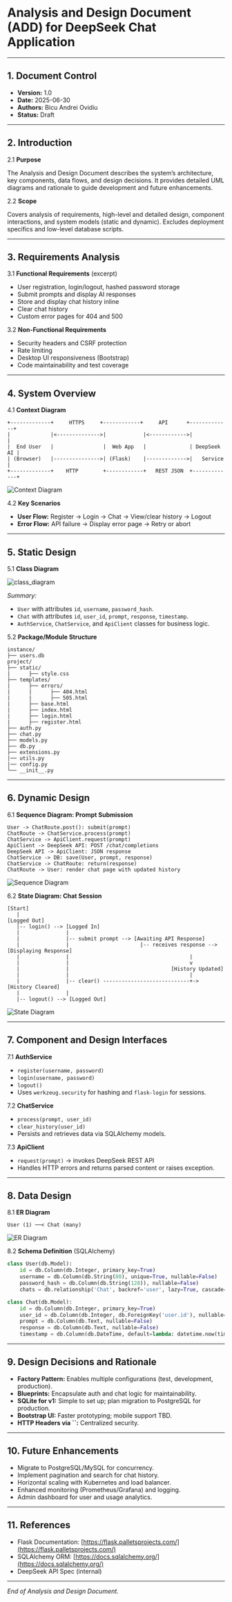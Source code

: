 # Analysis and Design Document (ADD) for DeepSeek Chat Application

---

## 1. Document Control

- **Version:** 1.0
- **Date:** 2025-06-30
- **Authors:** Bicu Andrei Ovidiu
- **Status:** Draft

---

## 2. Introduction

2.1 **Purpose**

The Analysis and Design Document describes the system’s architecture, key components, data flows, and design decisions. It provides detailed UML diagrams and rationale to guide development and future enhancements.

2.2 **Scope**

Covers analysis of requirements, high-level and detailed design, component interactions, and system models (static and dynamic). Excludes deployment specifics and low-level database scripts.

---

## 3. Requirements Analysis

3.1 **Functional Requirements** (excerpt)

- User registration, login/logout, hashed password storage
- Submit prompts and display AI responses
- Store and display chat history inline
- Clear chat history
- Custom error pages for 404 and 500

3.2 **Non-Functional Requirements**

- Security headers and CSRF protection
- Rate limiting
- Desktop UI responsiveness (Bootstrap)
- Code maintainability and test coverage

---

## 4. System Overview

4.1 **Context Diagram**

```plaintext
+-------------+     HTTPS     +------------+     API      +-------------+
|             |<-------------->|            |<------------>|             |
|  End User   |                |  Web App   |              | DeepSeek AI |
| (Browser)   |--------------->| (Flask)    |------------->|   Service   |
+-------------+    HTTP        +------------+   REST JSON  +-------------+
```

![Context Diagram](context_diagram.png)

4.2 **Key Scenarios**

- **User Flow:** Register → Login → Chat → View/clear history → Logout
- **Error Flow:** API failure → Display error page → Retry or abort

---

## 5. Static Design

5.1 **Class Diagram**

![class_diagram](class_diagram.png)

*Summary:*

- `User` with attributes `id`, `username`, `password_hash`.
- `Chat` with attributes `id`, `user_id`, `prompt`, `response`, `timestamp`.
- `AuthService`, `ChatService`, and `ApiClient` classes for business logic.

5.2 **Package/Module Structure**

```plaintext
instance/
├── users.db
project/
├── static/
|      ├── style.css
├── templates/
|      ├── errors/
|      |      ├── 404.html
|      |      ├── 505.html
|      ├── base.html
|      ├── index.html
|      ├── login.html
|      ├── register.html
├── auth.py
├── chat.py
├── models.py
├── db.py
├── extensions.py
|── utils.py
|── config.py
└── __init__.py
```

---

## 6. Dynamic Design

6.1 **Sequence Diagram: Prompt Submission**

```plaintext
User -> ChatRoute.post(): submit(prompt)
ChatRoute -> ChatService.process(prompt)
ChatService -> ApiClient.request(prompt)
ApiClient -> DeepSeek API: POST /chat/completions
DeepSeek API -> ApiClient: JSON response
ChatService -> DB: save(User, prompt, response)
ChatService -> ChatRoute: return(response)
ChatRoute -> User: render chat page with updated history
```

![Sequence Diagram](sequence_diagram_prompt_submission.png)

6.2 **State Diagram: Chat Session**

```plaintext
[Start]
   |
[Logged Out]
   |-- login() --> [Logged In]
   |               |
   |               |-- submit prompt --> [Awaiting API Response]
   |               |                       |-- receives response --> [Displaying Response]
   |               |                                       |
   |               |                                       v
   |               |                                 [History Updated]
   |               |                                       |
   |               |-- clear() ----------------------------+-> [History Cleared]
   |               |
   |-- logout() --> [Logged Out]
```

![State Diagram](state_diagram_chat_session.png)

---

## 7. Component and Design Interfaces

7.1 **AuthService**

- `register(username, password)`
- `login(username, password)`
- `logout()`
- Uses `werkzeug.security` for hashing and `flask-login` for sessions.

7.2 **ChatService**

- `process(prompt, user_id)`
- `clear_history(user_id)`
- Persists and retrieves data via SQLAlchemy models.

7.3 **ApiClient**

- `request(prompt)` → invokes DeepSeek REST API
- Handles HTTP errors and returns parsed content or raises exception.

---

## 8. Data Design

8.1 **ER Diagram**

```plaintext
User (1) ──< Chat (many)
```

![ER Diagram](er_diagram.png)

8.2 **Schema Definition** (SQLAlchemy)

```python
class User(db.Model):
    id = db.Column(db.Integer, primary_key=True)
    username = db.Column(db.String(80), unique=True, nullable=False)
    password_hash = db.Column(db.String(128)), nullable=False)
    chats = db.relationship('Chat', backref='user', lazy=True, cascade='all, delete-orphan')

class Chat(db.Model):
    id = db.Column(db.Integer, primary_key=True)
    user_id = db.Column(db.Integer, db.ForeignKey('user.id'), nullable=False)
    prompt = db.Column(db.Text, nullable=False)
    response = db.Column(db.Text, nullable=False)
    timestamp = db.Column(db.DateTime, default=lambda: datetime.now(timezone.utc))
```

---

## 9. Design Decisions and Rationale

- **Factory Pattern:** Enables multiple configurations (test, development, production).
- **Blueprints:** Encapsulate auth and chat logic for maintainability.
- **SQLite for v1:** Simple to set up; plan migration to PostgreSQL for production.
- **Bootstrap UI:** Faster prototyping; mobile support TBD.
- **HTTP Headers via **``**:** Centralized security.

---

## 10. Future Enhancements

- Migrate to PostgreSQL/MySQL for concurrency.
- Implement pagination and search for chat history.
- Horizontal scaling with Kubernetes and load balancer.
- Enhanced monitoring (Prometheus/Grafana) and logging.
- Admin dashboard for user and usage analytics.

---

## 11. References

- Flask Documentation: [https://flask.palletsprojects.com/](https://flask.palletsprojects.com/)
- SQLAlchemy ORM: [https://docs.sqlalchemy.org/](https://docs.sqlalchemy.org/)
- DeepSeek API Spec (internal)

---

*End of Analysis and Design Document.*
